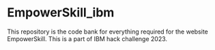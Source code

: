 # EmpowerSkill_ibm
This repository is the code bank for everything required for the website EmpowerSkill. This is a part of IBM hack challenge 2023. 
